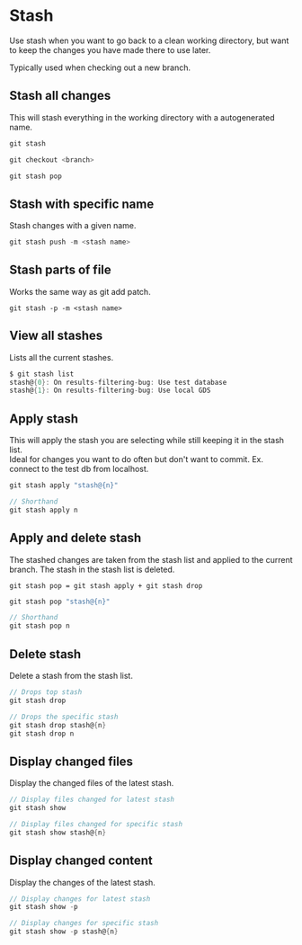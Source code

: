 # Stash

Use stash when you want to go back to a clean working directory, but want to keep the changes you have made there to use later.

Typically used when checking out a new branch.

## Stash all changes

This will stash everything in the working directory with a autogenerated name.

```c
git stash

git checkout <branch>

git stash pop
```

## Stash with specific name

Stash changes with a given name.

```c
git stash push -m <stash name>
```

## Stash parts of file

Works the same way as git add patch.

```
git stash -p -m <stash name>
```

## View all stashes

Lists all the current stashes.

```c
$ git stash list
stash@{0}: On results-filtering-bug: Use test database
stash@{1}: On results-filtering-bug: Use local GDS
```

## Apply stash

This will apply the stash you are selecting while still keeping it in the stash list.\
Ideal for changes you want to do often but don't want to commit. Ex. connect to the test db from localhost.

```c
git stash apply "stash@{n}"

// Shorthand
git stash apply n
```

## Apply and delete stash

The stashed changes are taken from the stash list and applied to the current branch. The stash in the stash list is deleted.

`git stash pop = git stash apply + git stash drop`

```c
git stash pop "stash@{n}"

// Shorthand
git stash pop n
```

## Delete stash

Delete a stash from the stash list.

```c
// Drops top stash
git stash drop

// Drops the specific stash
git stash drop stash@{n}
git stash drop n
```

## Display changed files

Display the changed files of the latest stash.
```c
// Display files changed for latest stash
git stash show

// Display files changed for specific stash
git stash show stash@{n}
```

## Display changed content

Display the changes of the latest stash.
```c
// Display changes for latest stash
git stash show -p

// Display changes for specific stash
git stash show -p stash@{n}
```